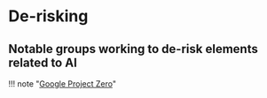 # De-risking

## Notable groups working to de-risk elements related to AI

!!! note "[Google Project Zero](https://googleprojectzero.blogspot.com/)"
